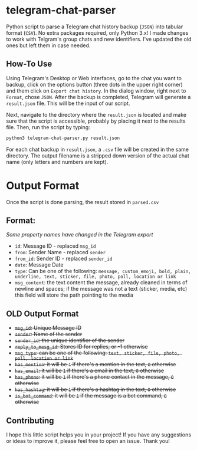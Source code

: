 
# telegram-chat-parser

Python script to parse a Telegram chat history backup (`JSON`) into tabular format (`CSV`). No extra packages required, only Python 3.x!
I made changes to work with Telgram's group chats and new identifiers. I've updated the old ones but left them in case needed.

## How-To Use

Using Telegram's Desktop or Web interfaces, go to the chat you want to backup, click on the options button (three dots in the upper right corner) and them click on `Export chat history`. In the dialog window, right next to `Format`, chose `JSON`. After the backup is completed, Telegram will generate a `result.json` file. This will be the input of our script.

Next, navigate to the directory where the `result.json` is located and make sure that the script is accessible, probably by placing it next to the results file. Then, run the script by typing:

```python
python3 telegram-chat-parser.py result.json
```

For each chat backup in `result.json`, a `.csv` file will be created in the same directory. The output filename is a stripped down version of the actual chat name (only letters and numbers are kept).

# Output Format

Once the script is done parsing, the result stored in `parsed.csv`

## Format:
_Some property names have changed in the Telegram export_
 - `id`: Message ID - replaced `msg_id`
 - `from`: Sender Name - replaced `sender`
 - `from_id`: Sender ID - replaced `sender_id`
 - `date`: Message Date
 - `type`: Can be one of the following: `message, custom_emoji, bold, plain, underline, text, sticker, file, photo, poll, location or link`
 - `msg_content`: the text content the message, already cleaned in terms of newline and spaces; if the message was not a text (sticker, media, etc) this field will store the path pointing to the media

 ## OLD Output Format

 - ~~`msg_id`: Unique Message ID~~
 - ~~`sender`: Name of the sender~~
 - ~~`sender_id`: the unique identifier of the sender~~
 - ~~`reply_to_mesg_id`: Stores ID for replies, or -1 otherwise~~
 - ~~`msg_type`: can be one of the following: `text, sticker, file, photo, poll, location or link`~~
 - ~~`has_mention`: it will be `1` if there's a mention in the text, `0` otherwise~~
 - ~~`has_email`: it will be `1` if there's a email in the text, `0` otherwise~~
 - ~~`has_phone`: it will be `1` if there's a phone contact in the message, `0` otherwise~~
 - ~~`has_hashtag`: it will be `1` if there's a hashtag in the text, `0` otherwise~~
 - ~~`is_bot_command`: it will be `1` if the message is a bot command, `0` otherwise~~

## Contributing

I hope this little script helps you in your project! If you have any suggestions or ideas to improve it, please feel free to open an issue. Thank you!
